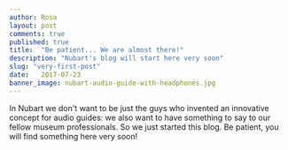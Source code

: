 ```yaml
---
author: Rosa
layout: post
comments: true
published: true
title:  "Be patient... We are almost there!"
description: "Nubart's blog will start here very soon"
slug: "very-first-post"
date:   2017-07-23
banner_image: nubart-audio-guide-with-headphones.jpg
---
```


In Nubart we don't want to be just the guys who invented an innovative concept for audio guides: we also want to have something to say to our fellow museum professionals. So we just started this blog. Be patient, you will find something here very soon! 




